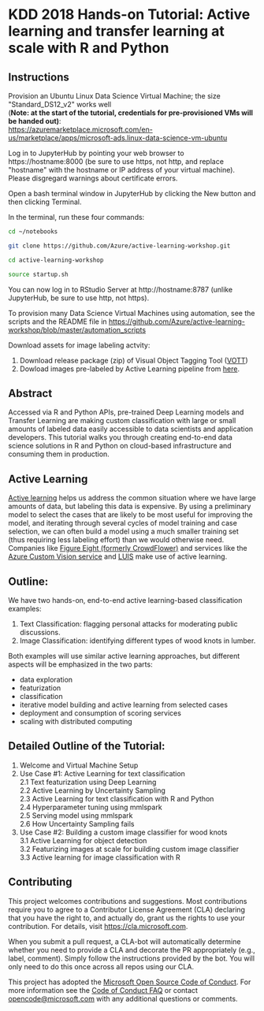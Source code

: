 # KDD 2018 Hands-on Tutorial: Active learning and transfer learning at scale with R and Python

## Instructions

Provision an Ubuntu Linux Data Science Virtual Machine; the size "Standard_DS12_v2" works well  
(**Note: at the start of the tutorial, credentials for pre-provisioned VMs will be handed out)**:  
https://azuremarketplace.microsoft.com/en-us/marketplace/apps/microsoft-ads.linux-data-science-vm-ubuntu

Log in to JupyterHub by pointing your web browser to https://hostname:8000 (be sure to use https, not http, and replace "hostname" with the hostname or IP address of your virtual machine). Please disgregard warnings about certificate errors.

Open a bash terminal window in JupyterHub by clicking the New button and then clicking Terminal.

In the terminal, run these four commands:

```bash
cd ~/notebooks

git clone https://github.com/Azure/active-learning-workshop.git

cd active-learning-workshop

source startup.sh
```

You can now log in to RStudio Server at http://hostname:8787 (unlike JupyterHub, be sure to use http, not https).

To provision many Data Science Virtual Machines using automation, see the scripts and the README file in https://github.com/Azure/active-learning-workshop/blob/master/automation_scripts

Download assets for image labeling actvity:
1) Download release package (zip) of  Visual Object Tagging Tool ([VOTT](https://github.com/Microsoft/VoTT/releases))
2) Dowload images pre-labeled by Active Learning pipeline from [here](https://altutorialweu.blob.core.windows.net/activelearningexersize/ActivityVerifyLabels.zip).  

## Abstract

Accessed via R and Python APIs, pre-trained Deep Learning models and Transfer Learning are making custom classification with large or small amounts of labeled data easily accessible to data scientists and application developers. This tutorial walks you through creating end-to-end data science solutions in R and Python on cloud-based infrastructure and consuming them in production.

## Active Learning

[Active learning](https://en.wikipedia.org/wiki/Active_learning) helps us address the common situation where we have large amounts of data, but labeling this data is expensive. By using a preliminary model to select the cases that are likely to be most useful for improving the model, and iterating through several cycles of model training and case selection, we can often build a model using a much smaller training set (thus requiring less labeling effort) than we would otherwise need. Companies like [Figure Eight (formerly CrowdFlower)](https://www.figure-eight.com/) and services like the [Azure Custom Vision service](https://azure.microsoft.com/en-us/services/cognitive-services/custom-vision-service/) and [LUIS](https://www.luis.ai/home) make use of active learning.

## Outline:

We have two hands-on, end-to-end active learning-based classification examples:

1. Text Classification: flagging personal attacks for moderating public discussions.
2. Image Classification: identifying different types of wood knots in lumber.

Both examples will use similar active learning approaches, but different aspects will be emphasized in the two parts:  

* data exploration
* featurization
* classification
* iterative model building and active learning from selected cases
* deployment and consumption of scoring services
* scaling with distributed computing

## Detailed Outline of the Tutorial:
1. Welcome and Virtual Machine Setup  
2. Use Case #1: Active Learning for text classification  
   2.1 Text featurization using Deep Learning  
   2.2 Active Learning by Uncertainty Sampling  
   2.3 Active Learning for text classification  with R and Python      
   2.4 Hyperparameter tuning using mmlspark  
   2.5 Serving model using mmlspark  
   2.6 How Uncertainty Sampling fails 
3. Use Case #2: Building a custom image classifier for wood knots  
   3.1 Active Learning for object detection   
   3.2 Featurizing images at scale for building custom image classifier   
   3.3 Active learning for image classification with R
   

## Contributing

This project welcomes contributions and suggestions.  Most contributions require you to agree to a
Contributor License Agreement (CLA) declaring that you have the right to, and actually do, grant us
the rights to use your contribution. For details, visit https://cla.microsoft.com.

When you submit a pull request, a CLA-bot will automatically determine whether you need to provide
a CLA and decorate the PR appropriately (e.g., label, comment). Simply follow the instructions
provided by the bot. You will only need to do this once across all repos using our CLA.

This project has adopted the [Microsoft Open Source Code of Conduct](https://opensource.microsoft.com/codeofconduct/).
For more information see the [Code of Conduct FAQ](https://opensource.microsoft.com/codeofconduct/faq/) or
contact [opencode@microsoft.com](mailto:opencode@microsoft.com) with any additional questions or comments.
